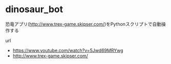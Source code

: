 # dinosaur_bot
恐竜アプリ(http://www.trex-game.skipser.com/)をPythonスクリプトで自動操作する

url
- https://www.youtube.com/watch?v=5Jwd69MRYwg
- http://www.trex-game.skipser.com/

